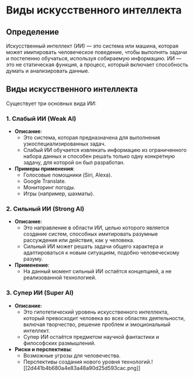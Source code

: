 # Виды искусственного интеллекта

## Определение
Искусственный интеллект (ИИ) — это система или машина, которая может имитировать человеческое поведение, чтобы выполнять задачи и постепенно обучаться, используя собираемую информацию. ИИ — это не статическая функция, а процесс, который включает способность думать и анализировать данные.

## Виды искусственного интеллекта
Существует три основных вида ИИ:

### 1. Слабый ИИ (Weak AI)
- **Описание**: 
  - Это система, которая предназначена для выполнения узкоспециализированных задач. 
  - Слабый ИИ обучается извлекать информацию из ограниченного набора данных и способен решать только одну конкретную задачу, для которой он был разработан.
- **Примеры применения**:
  - Голосовые помощники (Siri, Alexa).
  - Google Translate.
  - Мониторинг погоды.
  - Игры (например, шахматы).

### 2. Сильный ИИ (Strong AI)
- **Описание**: 
  - Это направление в области ИИ, целью которого является создание систем, способных имитировать разумные рассуждения или действия, как у человека. 
  - Сильный ИИ может решать задачи общего характера и адаптироваться к новым ситуациям, подобно человеческому разуму.
- **Применение**: 
  - На данный момент сильный ИИ остаётся концепцией, а не реализованной технологией.

### 3. Супер ИИ (Super AI)
- **Описание**: 
  - Это гипотетический уровень искусственного интеллекта, который превосходит человека во всех областях деятельности, включая творчество, решение проблем и эмоциональный интеллект.
  - Супер ИИ остаётся предметом научной фантастики и философских размышлений.
- **Риски и перспективы**:
  - Возможные угрозы для человечества.
  - Перспективы создания нового уровня технологий.![[2d441b4b680a4e83a48a90d25d593cac.png]]